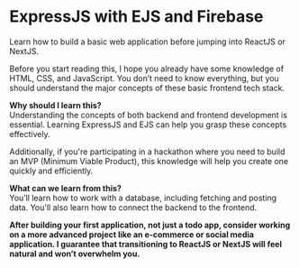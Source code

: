 # ExpressJS with EJS and Firebase
Learn how to build a basic web application before jumping into ReactJS or NextJS.

Before you start reading this, I hope you already have some knowledge of HTML, CSS, and JavaScript. You don’t need to know everything, but you should understand the major concepts of these basic frontend tech stack.

**Why should I learn this?**<br>
Understanding the concepts of both backend and frontend development is essential. Learning ExpressJS and EJS can help you grasp these concepts effectively.

Additionally, if you're participating in a hackathon where you need to build an MVP (Minimum Viable Product), this knowledge will help you create one quickly and efficiently.

**What can we learn from this?**<br>
You’ll learn how to work with a database, including fetching and posting data. You'll also learn how to connect the backend to the frontend.

**After building your first application, not just a todo app, consider working on a more advanced project like an e-commerce or social media application. I guarantee that transitioning to ReactJS or NextJS will feel natural and won’t overwhelm you.**